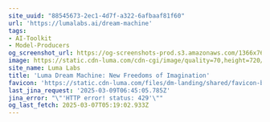 ```yaml
---
site_uuid: "88545673-2ec1-4d7f-a322-6afbaaf81f60"
url: 'https://lumalabs.ai/dream-machine'
tags:
- AI-Toolkit
- Model-Producers
og_screenshot_url: https://og-screenshots-prod.s3.amazonaws.com/1366x768/80/false/3ed9b634604691449d96979b8f5e5abf3af0c32d26265d2377d69f181a637159.jpeg
image: https://static.cdn-luma.com/cdn-cgi/image/quality=70,height=720/files/dm-landing/OG/ogfallback.jpeg
site_name: Luma Labs
title: 'Luma Dream Machine: New Freedoms of Imagination'
favicon: 'https://static.cdn-luma.com/files/dm-landing/shared/favicon-black.ico'
last_jina_request: '2025-03-09T06:45:05.785Z'
jina_error: "\"'HTTP error! status: 429'\""
og_last_fetch: 2025-03-07T05:19:02.933Z
---
```


